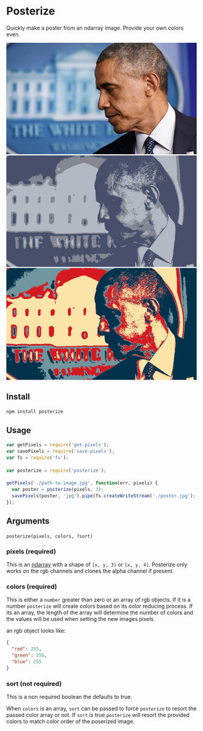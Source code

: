 # Posterize

Quickly make a poster from an ndarray image. Provide your own colors even.

![](./test/fixtures/obama.png)
![](./test/fixtures/number.jpg)
![](./test/fixtures/sorted_array.jpg)

## Install

`npm install posterize`

## Usage

```js
var getPixels = require('get-pixels');
var savePixels = require('save-pixels');
var fs = require('fs');

var posterize = require('posterize');

getPixels('./path-to-image.jpg', function(err, pixels) {
  var poster = posterize(pixels, 3);
  savePixels(poster, 'jpg').pipe(fs.createWriteStream('./poster.jpg');
});
```

## Arguments

`posterize(pixels, colors, ?sort)`

### pixels (required)

This is an [ndarray](https://github.com/scijs/ndarray) with a shape of `[x, y, 3]` or `[x, y, 4]`. Posterize only works on the rgb channels and clones the alpha channel if present.

### colors (required)

This is either a `number` greater than zero or an array of rgb objects. If it is a number `posterize` will create colors based on its color reducing process. If its an array, the length of the array will determine the number of colors and the values will be used when setting the new images pixels.

an rgb object looks like:

```json
{
  "red": 255,
  "green": 255,
  "blue": 255
}
```

### sort (not required)

This is a non required boolean the defaults to true.

When `colors` is an array, `sort` can be passed to force `posterize` to resort the passed color array or not. If `sort` is true `posterize` will resort the provided colors to match color order of the poserized image.
